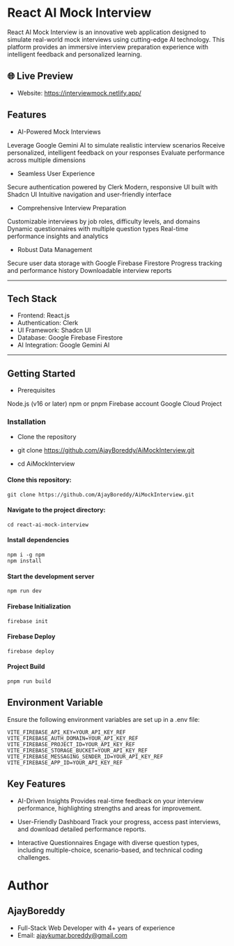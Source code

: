 # React AI Mock Interview

React AI Mock Interview is an innovative web application designed to simulate real-world mock interviews using cutting-edge AI technology. This platform provides an immersive interview preparation experience with intelligent feedback and personalized learning.

## 🌐 Live Preview
- Website: https://interviewmock.netlify.app/


## Features

- AI-Powered Mock Interviews

Leverage Google Gemini AI to simulate realistic interview scenarios
Receive personalized, intelligent feedback on your responses
Evaluate performance across multiple dimensions

- Seamless User Experience

Secure authentication powered by Clerk
Modern, responsive UI built with Shadcn UI
Intuitive navigation and user-friendly interface

- Comprehensive Interview Preparation

Customizable interviews by job roles, difficulty levels, and domains
Dynamic questionnaires with multiple question types
Real-time performance insights and analytics

- Robust Data Management

Secure user data storage with Google Firebase Firestore
Progress tracking and performance history
Downloadable interview reports

---

## Tech Stack

- Frontend: React.js
- Authentication: Clerk
- UI Framework: Shadcn UI
- Database: Google Firebase Firestore
- AI Integration: Google Gemini AI

---

## Getting Started
- Prerequisites

Node.js (v16 or later)
npm or pnpm
Firebase account
Google Cloud Project

### Installation
- Clone the repository

- git clone https://github.com/AjayBoreddy/AiMockInterview.git
- cd AiMockInterview


#### Clone this repository:

```
git clone https://github.com/AjayBoreddy/AiMockInterview.git
```

#### Navigate to the project directory:

```
cd react-ai-mock-interview
```

#### Install dependencies

```
npm i -g npm
npm install
```

#### Start the development server

```
npm run dev
```

#### Firebase Initialization

```
firebase init
```

#### Firebase Deploy

```
firebase deploy
```

#### Project Build

```
pnpm run build
```

## Environment Variable

Ensure the following environment variables are set up in a .env file:

```
VITE_FIREBASE_API_KEY=YOUR_API_KEY_REF
VITE_FIREBASE_AUTH_DOMAIN=YOUR_API_KEY_REF
VITE_FIREBASE_PROJECT_ID=YOUR_API_KEY_REF
VITE_FIREBASE_STORAGE_BUCKET=YOUR_API_KEY_REF
VITE_FIREBASE_MESSAGING_SENDER_ID=YOUR_API_KEY_REF
VITE_FIREBASE_APP_ID=YOUR_API_KEY_REF
```

## Key Features

- AI-Driven Insights
  Provides real-time feedback on your interview performance, highlighting strengths and areas for improvement.

- User-Friendly Dashboard
  Track your progress, access past interviews, and download detailed performance reports.

- Interactive Questionnaires
  Engage with diverse question types, including multiple-choice, scenario-based, and technical coding challenges.

# Author

## AjayBoreddy

- Full-Stack Web Developer with 4+ years of experience
- Email: [ajaykumar.boreddy@gmail.com](ajaykumar.boreddy@gmail.com)
